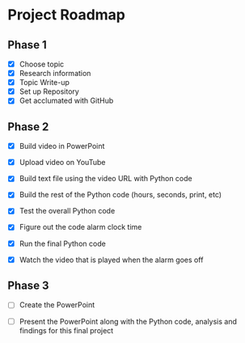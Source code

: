 # Project Roadmap

  ## Phase 1
  - [x] Choose topic
  - [x] Research information
  - [x] Topic Write-up
  - [x] Set up Repository
  - [x] Get acclumated with GitHub

  ## Phase 2
  - [x] Build video in PowerPoint

  - [x] Upload video on YouTube

  - [x] Build text file using the video URL with Python code

  - [x] Build the rest of the Python code (hours, seconds, print, etc)

  - [x] Test the overall Python code

  - [x] Figure out the code alarm clock time

  - [x] Run the final Python code 

  - [x] Watch the video that is played when the alarm goes off

  ## Phase 3
  - [ ] Create the PowerPoint 

  - [ ] Present the PowerPoint along with the Python code, analysis and findings for this final project
